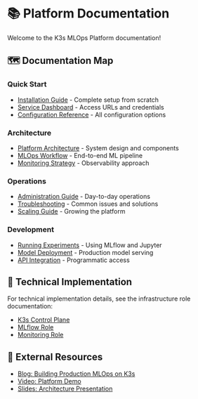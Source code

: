 # 📚 Platform Documentation

Welcome to the K3s MLOps Platform documentation!

## 🗺️ **Documentation Map**

### **Quick Start**
- [Installation Guide](installation.md) - Complete setup from scratch
- [Service Dashboard](services.md) - Access URLs and credentials
- [Configuration Reference](configuration.md) - All configuration options

### **Architecture**
- [Platform Architecture](architecture.md) - System design and components
- [MLOps Workflow](mlops-workflow.md) - End-to-end ML pipeline
- [Monitoring Strategy](monitoring.md) - Observability approach

### **Operations**
- [Administration Guide](administration.md) - Day-to-day operations
- [Troubleshooting](troubleshooting.md) - Common issues and solutions
- [Scaling Guide](scaling.md) - Growing the platform

### **Development**
- [Running Experiments](experiments.md) - Using MLflow and Jupyter
- [Model Deployment](model-deployment.md) - Production model serving
- [API Integration](api-integration.md) - Programmatic access

## 🔧 **Technical Implementation**

For technical implementation details, see the infrastructure role documentation:
- [K3s Control Plane](../infrastructure/cluster/roles/k3s_control_plane/README.md)
- [MLflow Role](../infrastructure/cluster/roles/mlflow/README.md)
- [Monitoring Role](../infrastructure/cluster/roles/monitoring/README.md)

## 📖 **External Resources**

- [Blog: Building Production MLOps on K3s](https://medium.com/@yourname/mlops-k3s)
- [Video: Platform Demo](https://youtube.com/watch?v=demo)
- [Slides: Architecture Presentation](https://slides.com/mlops-platform)
